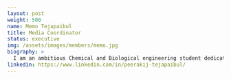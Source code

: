 ```yaml
---
layout: post
weight: 500
name: Memo Tejapaibul
title: Media Coordinator
status: executive
img: /assets/images/members/memo.jpg
biography: >
  I am an ambitious Chemical and Biological engineering student dedicated to broadening my technical expertise across multiple industries, with a strong desire to make a positive impact on both my own life and the world at large. As an esteemed member of the engineering design teams BIOT, I take great pride in being part of cutting-edge projects.
linkedin: https://www.linkedin.com/in/peerakij-tejapaibul/
---
```

